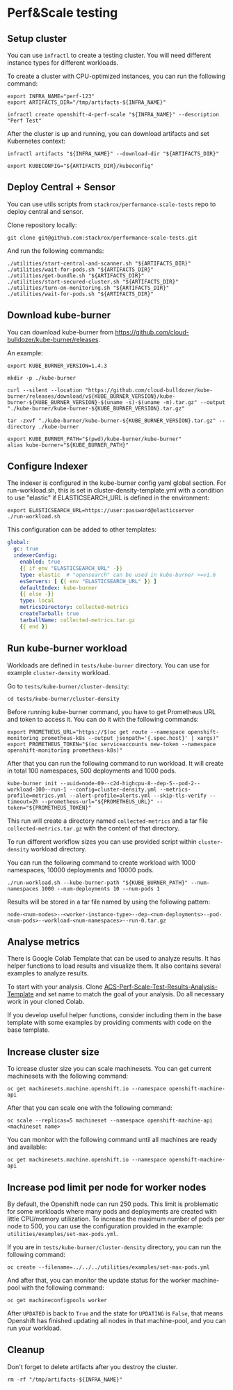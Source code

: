 # Perf&Scale testing

## Setup cluster

You can use `infractl` to create a testing cluster. You will need different instance types for different workloads.

To create a cluster with CPU-optimized instances, you can run the following command:
```
export INFRA_NAME="perf-123"
export ARTIFACTS_DIR="/tmp/artifacts-${INFRA_NAME}"

infractl create openshift-4-perf-scale "${INFRA_NAME}" --description "Perf Test"
```

After the cluster is up and running, you can download artifacts and set Kubernetes context:
```
infractl artifacts "${INFRA_NAME}" --download-dir "${ARTIFACTS_DIR}"

export KUBECONFIG="${ARTIFACTS_DIR}/kubeconfig"
```

## Deploy Central + Sensor

You can use utils scripts from `stackrox/performance-scale-tests` repo to deploy central and sensor.

Clone repository locally:
```
git clone git@github.com:stackrox/performance-scale-tests.git
```

And run the following commands:
```
./utilities/start-central-and-scanner.sh "${ARTIFACTS_DIR}"
./utilities/wait-for-pods.sh "${ARTIFACTS_DIR}"
./utilities/get-bundle.sh "${ARTIFACTS_DIR}"
./utilities/start-secured-cluster.sh "${ARTIFACTS_DIR}"
./utilities/turn-on-monitoring.sh "${ARTIFACTS_DIR}"
./utilities/wait-for-pods.sh "${ARTIFACTS_DIR}"
```

## Download kube-burner

You can download kube-burner from https://github.com/cloud-bulldozer/kube-burner/releases.

An example:
```
export KUBE_BURNER_VERSION=1.4.3

mkdir -p ./kube-burner

curl --silent --location "https://github.com/cloud-bulldozer/kube-burner/releases/download/v${KUBE_BURNER_VERSION}/kube-burner-${KUBE_BURNER_VERSION}-$(uname -s)-$(uname -m).tar.gz" --output "./kube-burner/kube-burner-${KUBE_BURNER_VERSION}.tar.gz"

tar -zxvf "./kube-burner/kube-burner-${KUBE_BURNER_VERSION}.tar.gz" --directory ./kube-burner

export KUBE_BURNER_PATH="$(pwd)/kube-burner/kube-burner"
alias kube-burner="${KUBE_BURNER_PATH}"
```

## Configure Indexer

The indexer is configured in the kube-burner config yaml global section. For run-workload.sh, this is set in cluster-density-template.yml with a condition to use "elastic" if ELASTICSEARCH_URL is defined in the environment:
```
export ELASTICSEARCH_URL=https://user:password@elasticserver
./run-workload.sh
```
This configuration can be added to other templates:
```yaml
global:
  gc: true
  indexerConfig:
    enabled: true
    {{ if env "ELASTICSEARCH_URL" -}}
    type: elastic  # "opensearch" can be used in kube-burner >=v1.6
    esServers: [ {{ env "ELASTICSEARCH_URL" }} ]
    defaultIndex: kube-burner
    {{ else -}}
    type: local
    metricsDirectory: collected-metrics
    createTarball: true
    tarballName: collected-metrics.tar.gz
    {{ end }}
```

## Run kube-burner workload

Workloads are defined in `tests/kube-burner` directory. You can use for example `cluster-density` workload.

Go to `tests/kube-burner/cluster-density`:
```
cd tests/kube-burner/cluster-density
```

Before running kube-burner command, you have to get Prometheus URL and token to access it. You can do it with the following commands:
```
export PROMETHEUS_URL="https://$(oc get route --namespace openshift-monitoring prometheus-k8s --output jsonpath='{.spec.host}' | xargs)"
export PROMETHEUS_TOKEN="$(oc serviceaccounts new-token --namespace openshift-monitoring prometheus-k8s)"
```

After that you can run the following command to run workload. It will create in total 100 namespaces, 500 deployments and 1000 pods.
```
kube-burner init --uuid=node-09--c2d-highcpu-8--dep-5--pod-2--workload-100--run-1 --config=cluster-density.yml --metrics-profile=metrics.yml --alert-profile=alerts.yml --skip-tls-verify --timeout=2h --prometheus-url="${PROMETHEUS_URL}" --token="${PROMETHEUS_TOKEN}"
```

This run will create a directory named `collected-metrics` and a tar file `collected-metrics.tar.gz` with the content of that directory.

To run different workflow sizes you can use provided script within `cluster-density` workload directory.

You can run the following command to create workload with 1000 namespaces, 10000 deployments and 10000 pods.
```
./run-workload.sh --kube-burner-path "${KUBE_BURNER_PATH}" --num-namespaces 1000 --num-deployments 10 --num-pods 1
```

Results will be stored in a tar file named by using the following pattern:

`node-<num-nodes>--<worker-instance-type>--dep-<num-deployments>--pod-<num-pods>--workload-<num-namespaces>--run-0.tar.gz`

## Analyse metrics

There is Google Colab Template that can be used to analyze results. It has helper functions to load results and visualize them.
It also contains several examples to analyze results.

To start with your analysis. Clone [ACS-Perf-Scale-Test-Results-Analysis-Template](https://colab.research.google.com/drive/1h_xgkCTubqjd_6hPQnp9iV_L0atUnE-0) and set name to match the goal of your analysis. Do all necessary work in your cloned Colab.

If you develop useful helper functions, consider including them in the base template with some examples by providing comments with code on the base template.

## Increase cluster size

To icrease cluster size you can scale machinesets. You can get current machinesets with the following command:
```
oc get machinesets.machine.openshift.io --namespace openshift-machine-api
```

After that you can scale one with the following command:
```
oc scale --replicas=5 machineset --namespace openshift-machine-api <machineset name>
```

You can monitor with the following command until all machines are ready and available:
```
oc get machinesets.machine.openshift.io --namespace openshift-machine-api
```

## Increase pod limit per node for worker nodes

By default, the Openshift node can run 250 pods. This limit is problematic for some workloads where many pods and deployments are created with little CPU/memory utilization. To increase the maximum number of pods per node to 500, you can use the configuration provided in the example: `utilities/examples/set-max-pods.yml`.

If you are in `tests/kube-burner/cluster-density` directory, you can run the following command:
```
oc create --filename=../../../utilities/examples/set-max-pods.yml
```

And after that, you can monitor the update status for the worker machine-pool with the following command:
```
oc get machineconfigpools worker
```

After `UPDATED` is back to `True` and the state for `UPDATING` is `False`, that means Openshift has finished updating all nodes in that machine-pool, and you can run your workload.

## Cleanup

Don't forget to delete artifacts after you destroy the cluster.

```
rm -rf "/tmp/artifacts-${INFRA_NAME}"
```
